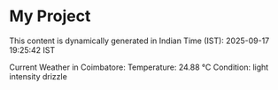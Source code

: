 # My Project

This content is dynamically generated in Indian Time (IST): 2025-09-17 19:25:42 IST


Current Weather in Coimbatore:
Temperature: 24.88 °C
Condition: light intensity drizzle
